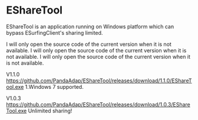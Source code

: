 # EShareTool
EShareTool is an application running on Windows platform which can bypass ESurfingClient's sharing limited.

I will only open the source code of the current version when it is not available.
I will only open the source code of the current version when it is not available.
I will only open the source code of the current version when it is not available.

V1.1.0
https://github.com/PandaAdap/EShareTool/releases/download/1.1.0/EShareTool.exe
1.Windows 7 supported.

V1.0.3
https://github.com/PandaAdap/EShareTool/releases/download/1.0.3/EShareTool.exe
Unlimited sharing!
